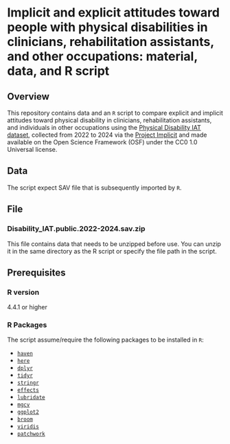 # Implicit and explicit attitudes toward people with physical disabilities in clinicians, rehabilitation assistants, and other occupations: material, data, and R script

## Overview
This repository contains data and an `R` script to compare explicit and implicit attitudes toward physical disability in clinicians, rehabilitation assistants, and individuals in other occupations using the [Physical Disability IAT dataset](https://doi.org/10.17605/OSF.IO/Y9HIQ), collected from 2022 to 2024 via the [Project Implicit](https://implicit.harvard.edu/implicit/selectatest.html) and made available on the Open Science Framework (OSF) under the CC0 1.0 Universal license.

## Data
The script expect SAV file that is subsequently imported by `R`.

## File
### Disability_IAT.public.2022-2024.sav.zip
This file contains data that needs to be unzipped before use. You can unzip it in the same directory as the R script or specify the file path in the script. 

## Prerequisites
### R version
4.4.1 or higher

### R Packages
The script assume/require the following packages to be installed in `R`:
- [`haven`](https://github.com/hadley/haven)
- [`here`](https://github.com/jennybc/here)
- [`dplyr`](https://github.com/tidyverse/dplyr)
- [`tidyr`](https://github.com/tidyverse/tidyr)
- [`stringr`](https://github.com/tidyverse/stringr)
- [`effects`](https://github.com/cran/effects)
- [`lubridate`](https://github.com/tidyverse/lubridate)
- [`mgcv`](https://github.com/cran/mgcv)
- [`ggplot2`](https://github.com/tidyverse/ggplot2)
- [`broom`](https://github.com/tidymodels/broom)
- [`viridis`](https://github.com/sjmgarnier/viridis)
- [`patchwork`](https://github.com/thomasp85/patchwork)
